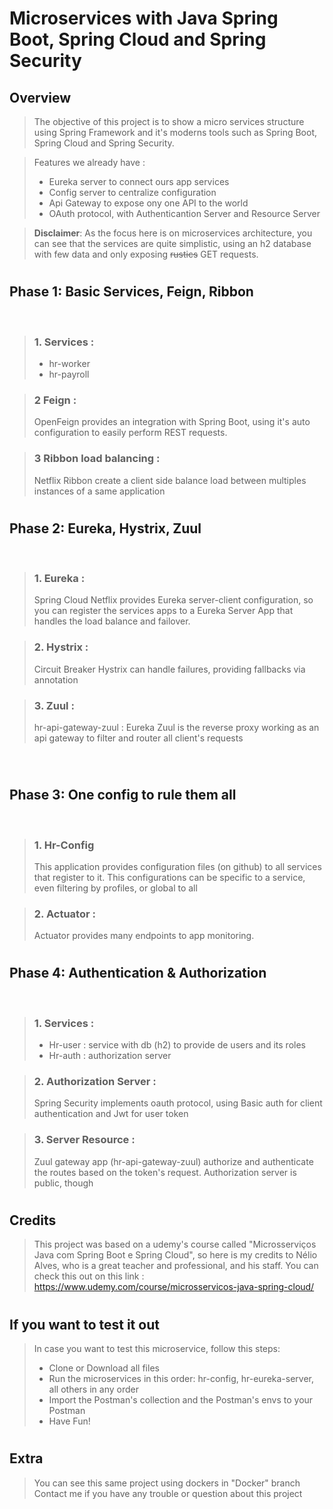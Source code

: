 #
# Microservices with Java Spring Boot, Spring Cloud and Spring Security

## Overview 

>    The objective of this project is to show a micro services structure using Spring Framework and it's moderns tools such as Spring Boot, Spring Cloud and Spring Security. 
    
>Features we already have :
>- Eureka server to connect ours app services
>- Config server to centralize configuration
>- Api Gateway to expose ony one API to the world
>- OAuth protocol, with Authenticantion Server and Resource Server
    


>  __Disclaimer__: As the focus here is on microservices architecture, you can see that the services are quite simplistic, using an h2 database with few data and only exposing ~~rustics~~ GET requests.
    
#
## Phase 1: Basic Services, Feign, Ribbon
<br> 

>### 1. Services : 
>    - hr-worker
>    - hr-payroll

>### 2 Feign : 
>    OpenFeign provides an integration with Spring Boot, using it's auto configuration to easily perform REST requests.

>### 3 Ribbon load balancing : 
>   Netflix Ribbon create a client side balance load between multiples instances of a same application

#
## Phase 2: Eureka, Hystrix, Zuul
<br>

>### 1. Eureka :
>    Spring Cloud Netflix provides Eureka server-client configuration, so you can register the services apps to a Eureka Server App that handles the load balance and failover. 

>### 2. Hystrix :
>    Circuit Breaker Hystrix can handle failures, providing fallbacks via annotation

>### 3. Zuul :
>    hr-api-gateway-zuul : Eureka Zuul is the reverse proxy working as an api gateway to filter and router all client's requests 

<br>

#
## Phase 3: One config to rule them all
<br>

>### 1. Hr-Config
>    This application provides configuration files (on github) to all services that register to it. This configurations can be specific to a service, even filtering by profiles, or global to all

>### 2. Actuator :
>    Actuator provides many endpoints to app monitoring.  

#
## Phase 4: Authentication & Authorization
<br>

>### 1. Services : 
>    - Hr-user : service with db (h2) to provide de users and its roles
>    - Hr-auth : authorization server

>### 2. Authorization Server : 
>    Spring Security implements oauth protocol, using Basic auth for client authentication and Jwt for user token

>### 3. Server Resource :
>    Zuul gateway app (hr-api-gateway-zuul) authorize and authenticate the routes based on the token's request. Authorization server is public, though

#
## Credits

>This project was based on a udemy's course called "Microsserviços Java com Spring Boot e Spring Cloud", so here is my credits to Nélio Alves, who is a great teacher and professional, and his staff. You can check this out on this link : https://www.udemy.com/course/microsservicos-java-spring-cloud/

#
## If you want to test it out

>In case you want to test this microservice, follow this steps:
> - Clone or Download all files
> - Run the microservices in this order: hr-config, hr-eureka-server, all others in any order
> - Import the Postman's collection and the Postman's envs to your Postman
> - Have Fun!


#
## Extra

>You can see this same project using dockers in "Docker" branch
>Contact me if you have any trouble or question about this project



